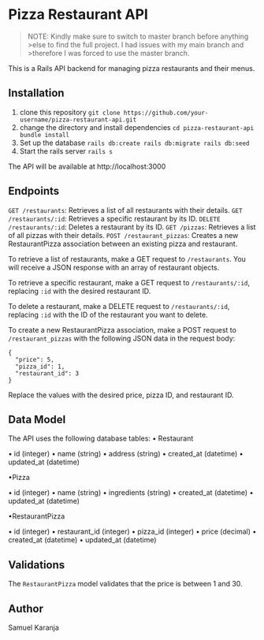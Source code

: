 # Pizza Restaurant API

>NOTE: Kindly make sure to switch to master branch before anything >else to find the full project. I had issues with my main branch and >therefore I was forced to use the master branch.

This is a Rails API backend for managing pizza restaurants and their menus.

## Installation
1. clone this repository
`git clone https://github.com/your-username/pizza-restaurant-api.git
`
2. change the directory and install dependencies
`cd pizza-restaurant-api
bundle install
`
3. Set up the database
`rails db:create
rails db:migrate
rails db:seed
`
4. Start the rails server
`rails s`

The API will be available at http://localhost:3000

## Endpoints

`GET /restaurants`: Retrieves a list of all restaurants with their details.
`GET /restaurants/:id`: Retrieves a specific restaurant by its ID.
`DELETE /restaurants/:id`: Deletes a restaurant by its ID.
`GET /pizzas`: Retrieves a list of all pizzas with their details.
`POST /restaurant_pizzas`: Creates a new RestaurantPizza association between an existing pizza and restaurant.


To retrieve a list of restaurants, make a GET request to `/restaurants`. You will receive a JSON response with an array of restaurant objects.

To retrieve a specific restaurant, make a GET request to `/restaurants/:id`, replacing `:id` with the desired restaurant ID.

To delete a restaurant, make a DELETE request to `/restaurants/:id`, replacing `:id` with the ID of the restaurant you want to delete.

To create a new RestaurantPizza association, make a POST request to `/restaurant_pizzas` with the following JSON data in the request body:

```
{
  "price": 5,
  "pizza_id": 1,
  "restaurant_id": 3
}
```
Replace the values with the desired price, pizza ID, and restaurant ID.

## Data Model 

The API uses the following database tables:
• Restaurant

 •   id (integer)
 •   name (string)
 •   address (string)
 •   created_at (datetime)
 •   updated_at (datetime)

•Pizza

 •   id (integer)
 •   name (string)
 •   ingredients (string)
 •   created_at (datetime)
 •   updated_at (datetime)

•RestaurantPizza

 •   id (integer)
 •   restaurant_id (integer)
 •   pizza_id (integer)
 •   price (decimal)
 •   created_at (datetime)
 •   updated_at (datetime)

## Validations

The `RestaurantPizza` model validates that the price is between 1 and 30.

## Author
Samuel Karanja